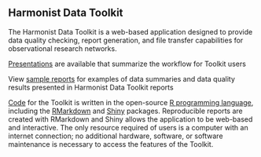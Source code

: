 ## Harmonist Data Toolkit

The Harmonist Data Toolkit is a web-based application designed to provide data quality checking, report generation, and file transfer capabilities for observational research networks.

[Presentations](/presentations/overview) are available that summarize the workflow for Toolkit users  

View [sample reports](http://dataharmonist.org/pages/reports) for examples of data summaries and data quality results presented in Harmonist Data Toolkit reports

[Code](https://github.com/IeDEA/Harmonist) for the Toolkit is written in the open-source [R programming language](https://www.r-project.org/), including the [RMarkdown](https://rmarkdown.rstudio.com/) and [Shiny](https://shiny.rstudio.com/) packages. Reproducible reports are created with RMarkdown and Shiny allows the application to be web-based and interactive. The only resource required of users is a computer with an internet connection; no additional hardware, software, or software maintenance is necessary to access the features of the Toolkit.

